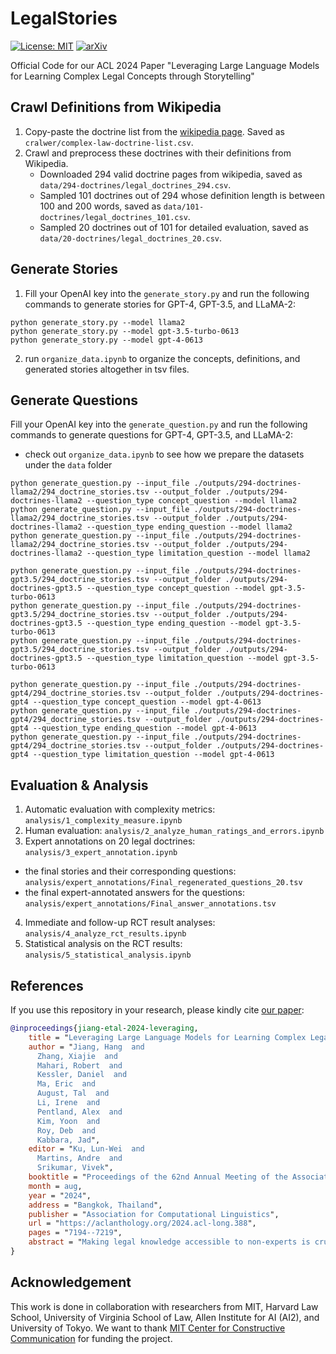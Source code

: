 # LegalStories
[![License: MIT](https://img.shields.io/badge/License-MIT-yellow.svg)](https://opensource.org/licenses/MIT)
[![arXiv](https://img.shields.io/badge/arXiv-2201.07281-b31b1b.svg)](https://arxiv.org/abs/2402.17019)

Official Code for our ACL 2024 Paper "Leveraging Large Language Models for Learning Complex Legal Concepts through Storytelling"

## Crawl Definitions from Wikipedia

1. Copy-paste the doctrine list from the [wikipedia page](https://en.wikipedia.org/wiki/Category:Legal_doctrines_and_principles). Saved as `cralwer/complex-law-doctrine-list.csv`.
2. Crawl and preprocess these doctrines with their definitions from Wikipedia.
    - Downloaded 294 valid doctrine pages from wikipedia, saved as `data/294-doctrines/legal_doctrines_294.csv`.
    - Sampled 101 doctrines out of 294 whose definition length is between 100 and 200 words, saved as `data/101-doctrines/legal_doctrines_101.csv`.
    - Sampled 20 doctrines out of 101 for detailed evaluation, saved as `data/20-doctrines/legal_doctrines_20.csv`.

## Generate Stories

1. Fill your OpenAI key into the `generate_story.py` and run the following commands to generate stories for GPT-4, GPT-3.5, and LLaMA-2:

```
python generate_story.py --model llama2
python generate_story.py --model gpt-3.5-turbo-0613
python generate_story.py --model gpt-4-0613
```
2. run `organize_data.ipynb` to organize the concepts, definitions, and generated stories altogether in tsv files.

## Generate Questions

Fill your OpenAI key into the `generate_question.py` and run the following commands to generate questions for GPT-4, GPT-3.5, and LLaMA-2:
- check out `organize_data.ipynb` to see how we prepare the datasets under the `data` folder

```
python generate_question.py --input_file ./outputs/294-doctrines-llama2/294_doctrine_stories.tsv --output_folder ./outputs/294-doctrines-llama2 --question_type concept_question --model llama2
python generate_question.py --input_file ./outputs/294-doctrines-llama2/294_doctrine_stories.tsv --output_folder ./outputs/294-doctrines-llama2 --question_type ending_question --model llama2
python generate_question.py --input_file ./outputs/294-doctrines-llama2/294_doctrine_stories.tsv --output_folder ./outputs/294-doctrines-llama2 --question_type limitation_question --model llama2

python generate_question.py --input_file ./outputs/294-doctrines-gpt3.5/294_doctrine_stories.tsv --output_folder ./outputs/294-doctrines-gpt3.5 --question_type concept_question --model gpt-3.5-turbo-0613
python generate_question.py --input_file ./outputs/294-doctrines-gpt3.5/294_doctrine_stories.tsv --output_folder ./outputs/294-doctrines-gpt3.5 --question_type ending_question --model gpt-3.5-turbo-0613
python generate_question.py --input_file ./outputs/294-doctrines-gpt3.5/294_doctrine_stories.tsv --output_folder ./outputs/294-doctrines-gpt3.5 --question_type limitation_question --model gpt-3.5-turbo-0613

python generate_question.py --input_file ./outputs/294-doctrines-gpt4/294_doctrine_stories.tsv --output_folder ./outputs/294-doctrines-gpt4 --question_type concept_question --model gpt-4-0613
python generate_question.py --input_file ./outputs/294-doctrines-gpt4/294_doctrine_stories.tsv --output_folder ./outputs/294-doctrines-gpt4 --question_type ending_question --model gpt-4-0613
python generate_question.py --input_file ./outputs/294-doctrines-gpt4/294_doctrine_stories.tsv --output_folder ./outputs/294-doctrines-gpt4 --question_type limitation_question --model gpt-4-0613
```

## Evaluation & Analysis

1. Automatic evaluation with complexity metrics: `analysis/1_complexity_measure.ipynb`
2. Human evaluation: `analysis/2_analyze_human_ratings_and_errors.ipynb`
3. Expert annotations on 20 legal doctrines: `analysis/3_expert_annotation.ipynb`
- the final stories and their corresponding questions: `analysis/expert_annotations/Final_regenerated_questions_20.tsv`
- the final expert-annotated answers for the questions: `analysis/expert_annotations/Final_answer_annotations.tsv`
4. Immediate and follow-up RCT result analyses: `analysis/4_analyze_rct_results.ipynb`
5. Statistical analysis on the RCT results: `analysis/5_statistical_analysis.ipynb`

## References

If you use this repository in your research, please kindly cite [our paper](https://arxiv.org/abs/2402.17019): 

```bibtex
@inproceedings{jiang-etal-2024-leveraging,
    title = "Leveraging Large Language Models for Learning Complex Legal Concepts through Storytelling",
    author = "Jiang, Hang  and
      Zhang, Xiajie  and
      Mahari, Robert  and
      Kessler, Daniel  and
      Ma, Eric  and
      August, Tal  and
      Li, Irene  and
      Pentland, Alex  and
      Kim, Yoon  and
      Roy, Deb  and
      Kabbara, Jad",
    editor = "Ku, Lun-Wei  and
      Martins, Andre  and
      Srikumar, Vivek",
    booktitle = "Proceedings of the 62nd Annual Meeting of the Association for Computational Linguistics (Volume 1: Long Papers)",
    month = aug,
    year = "2024",
    address = "Bangkok, Thailand",
    publisher = "Association for Computational Linguistics",
    url = "https://aclanthology.org/2024.acl-long.388",
    pages = "7194--7219",
    abstract = "Making legal knowledge accessible to non-experts is crucial for enhancing general legal literacy and encouraging civic participation in democracy. However, legal documents are often challenging to understand for people without legal backgrounds. In this paper, we present a novel application of large language models (LLMs) in legal education to help non-experts learn intricate legal concepts through storytelling, an effective pedagogical tool in conveying complex and abstract concepts. We also introduce a new dataset LegalStories, which consists of 294 complex legal doctrines, each accompanied by a story and a set of multiple-choice questions generated by LLMs. To construct the dataset, we experiment with various LLMs to generate legal stories explaining these concepts. Furthermore, we use an expert-in-the-loop approach to iteratively design multiple-choice questions. Then, we evaluate the effectiveness of storytelling with LLMs through randomized controlled trials (RCTs) with legal novices on 10 samples from the dataset. We find that LLM-generated stories enhance comprehension of legal concepts and interest in law among non-native speakers compared to only definitions. Moreover, stories consistently help participants relate legal concepts to their lives. Finally, we find that learning with stories shows a higher retention rate for non-native speakers in the follow-up assessment. Our work has strong implications for using LLMs in promoting teaching and learning in the legal field and beyond.",
}
```

## Acknowledgement
This work is done in collaboration with researchers from MIT, Harvard Law School, University of Virginia School of Law, Allen Institute for AI (AI2), and University of Tokyo. We want to thank [MIT Center for Constructive Communication](https://www.ccc.mit.edu/) for funding the project. 
